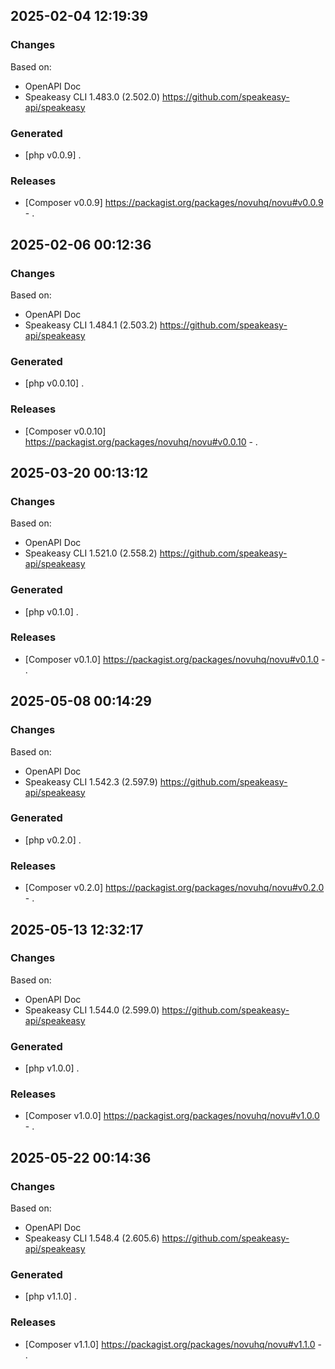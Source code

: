 

## 2025-02-04 12:19:39
### Changes
Based on:
- OpenAPI Doc  
- Speakeasy CLI 1.483.0 (2.502.0) https://github.com/speakeasy-api/speakeasy
### Generated
- [php v0.0.9] .
### Releases
- [Composer v0.0.9] https://packagist.org/packages/novuhq/novu#v0.0.9 - .

## 2025-02-06 00:12:36
### Changes
Based on:
- OpenAPI Doc  
- Speakeasy CLI 1.484.1 (2.503.2) https://github.com/speakeasy-api/speakeasy
### Generated
- [php v0.0.10] .
### Releases
- [Composer v0.0.10] https://packagist.org/packages/novuhq/novu#v0.0.10 - .

## 2025-03-20 00:13:12
### Changes
Based on:
- OpenAPI Doc  
- Speakeasy CLI 1.521.0 (2.558.2) https://github.com/speakeasy-api/speakeasy
### Generated
- [php v0.1.0] .
### Releases
- [Composer v0.1.0] https://packagist.org/packages/novuhq/novu#v0.1.0 - .

## 2025-05-08 00:14:29
### Changes
Based on:
- OpenAPI Doc  
- Speakeasy CLI 1.542.3 (2.597.9) https://github.com/speakeasy-api/speakeasy
### Generated
- [php v0.2.0] .
### Releases
- [Composer v0.2.0] https://packagist.org/packages/novuhq/novu#v0.2.0 - .

## 2025-05-13 12:32:17
### Changes
Based on:
- OpenAPI Doc  
- Speakeasy CLI 1.544.0 (2.599.0) https://github.com/speakeasy-api/speakeasy
### Generated
- [php v1.0.0] .
### Releases
- [Composer v1.0.0] https://packagist.org/packages/novuhq/novu#v1.0.0 - .

## 2025-05-22 00:14:36
### Changes
Based on:
- OpenAPI Doc  
- Speakeasy CLI 1.548.4 (2.605.6) https://github.com/speakeasy-api/speakeasy
### Generated
- [php v1.1.0] .
### Releases
- [Composer v1.1.0] https://packagist.org/packages/novuhq/novu#v1.1.0 - .